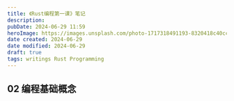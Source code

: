```yaml
---
title: 《Rust编程第一课》笔记
description: 
pubDate: 2024-06-29 11:59
heroImage: https://images.unsplash.com/photo-1717318491193-8320418c40cc?crop=entropy&cs=srgb&fm=jpg&ixid=M3w2Mjc5MjV8MHwxfHJhbmRvbXx8fHx8fHx8fDE3MTk2MzUyNjh8&ixlib=rb-4.0.3&q=85&w=1200h=400
date created: 2024-06-29
date modified: 2024-06-29
draft: true
tags: writings Rust Programming
---
```


## 02 编程基础概念

